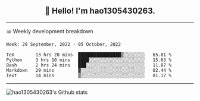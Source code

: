 <h2 align="center">👋 Hello! I'm hao1305430263.</h2>


---- 
📊 Weekly development breakdown

<!--START_SECTION:waka-->
```text
Week: 29 September, 2022 - 05 October, 2022

TeX        13 hrs 20 mins  ████████████████▒░░░░░░░░   65.81 % 
Python     3 hrs 10 mins   ████░░░░░░░░░░░░░░░░░░░░░   15.63 % 
Bash       2 hrs 24 mins   ███░░░░░░░░░░░░░░░░░░░░░░   11.87 % 
Markdown   29 mins         ▓░░░░░░░░░░░░░░░░░░░░░░░░   02.44 % 
Text       14 mins         ▒░░░░░░░░░░░░░░░░░░░░░░░░   01.17 % 
```
<!--END_SECTION:waka-->
----
![hao1305430263's Github stats](https://github-readme-stats.vercel.app/api?username=hao1305430263&show_icons=true)


<!--
**hao1305430263/hao1305430263** is a ✨ _special_ ✨ repository because its `README.md` (this file) appears on your GitHub profile.

Here are some ideas to get you started:

- 🔭 I’m currently working on ...
- 🌱 I’m currently learning ...
- 👯 I’m looking to collaborate on ...
- 🤔 I’m looking for help with ...
- 💬 Ask me about ...
- 📫 How to reach me: ...
- 😄 Pronouns: ...
- ⚡ Fun fact: ...
-->
